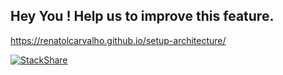 ## Hey You ! Help us to improve this feature.
https://renatolcarvalho.github.io/setup-architecture/

[![StackShare](https://img.shields.io/badge/tech-stack-0690fa.svg?style=flat)](https://stackshare.io/renatolcarvalho/setup-architecture)

<a frameborder="0" data-theme="dark" data-stack-embed="true" data-layers="1,2,3,4" href="https://embed.stackshare.io/stacks/embed/9664aad31ae5751aad5d9f8e18384c"/>
<script async src="https://cdn1.stackshare.io/javascripts/client-code.js" charset="utf-8"></script>
